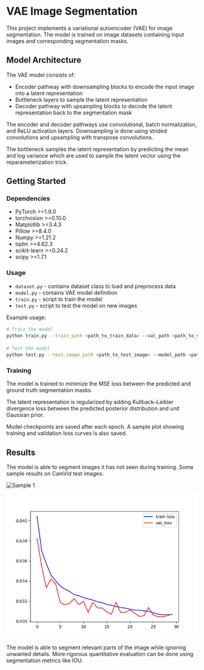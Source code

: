 # VAE Image Segmentation

This project implements a variational autoencoder (VAE) for image segmentation. The model is trained on image datasets containing input images and corresponding segmentation masks.

## Model Architecture

The VAE model consists of:

- Encoder pathway with downsampling blocks to encode the input image into a latent representation
- Bottleneck layers to sample the latent representation  
- Decoder pathway with upsampling blocks to decode the latent representation back to the segmentation mask

The encoder and decoder pathways use convolutional, batch normalization, and ReLU activation layers. Downsampling is done using strided convolutions and upsampling with transpose convolutions.

The bottleneck samples the latent representation by predicting the mean and log variance which are used to sample the latent vector using the reparameterization trick.

## Getting Started

### Dependencies

- PyTorch >=1.9.0
- torchvision >=0.10.0
- Matplotlib >=3.4.3  
- Pillow >=8.4.0
- Numpy >=1.21.2
- tqdm >=4.62.3
- scikit-learn >=0.24.2
- scipy >=1.7.1

### Usage

- `dataset.py` - contains dataset class to load and preprocess data
- `model.py` - contains VAE model definition  
- `train.py` - script to train the model
- `test.py` - script to test the model on new images

Example usage:

```bash
# Train the model
python train.py --train_path <path_to_train_data> --val_path <path_to_val_data> --epochs 100

# Test the model 
python test.py --test_image_path <path_to_test_image> --model_path <path_to_trained_model> 
```

### Training

The model is trained to minimize the MSE loss between the predicted and ground truth segmentation masks. 

The latent representation is regularized by adding Kullback–Leibler divergence loss between the predicted posterior distribution and unit Gaussian prior.

Model checkpoints are saved after each epoch. A sample plot showing training and validation loss curves is also saved.

## Results

The model is able to segment images it has not seen during training. Some sample results on CamVid test images:

![Sample 1](photo1707388748.jpg)

![Sample 2](output_plot.png)

The model is able to segment relevant parts of the image while ignoring unwanted details. More rigorous quantitative evaluation can be done using segmentation metrics like IOU.
